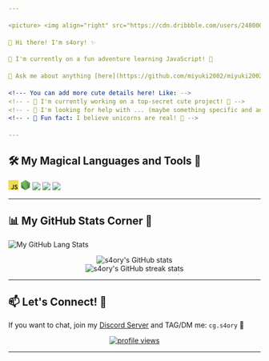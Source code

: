 ```yaml
---

<picture> <img align="right" src="https://cdn.dribbble.com/users/2480005/screenshots/8864721/media/8013398236999de75944f01930c65d29.gif" width = 250px></picture>

👋 Hi there! I'm s4ory! ✨

🌱 I'm currently on a fun adventure learning JavaScript! 🚀

💬 Ask me about anything [here](https://github.com/miyuki2002/miyuki2002/issues) - 📬

<!--- You can add more cute details here! Like: -->
<!-- - 🔭 I'm currently working on a top-secret cute project! 🤫 -->
<!-- - 🤔 I'm looking for help with ... (maybe something specific and adorable?) -->
<!-- - 💖 Fun fact: I believe unicorns are real! 🦄 -->

---
```


## 🛠️ My Magical Languages and Tools 🔮

<code><img height="20" src="https://raw.githubusercontent.com/github/explore/80688e429a7d4ef2fca1e82350fe8e3517d3494d/topics/javascript/javascript.png"></code>
<code><img height="20" src="https://raw.githubusercontent.com/github/explore/80688e429a7d4ef2fca1e82350fe8e3517d3494d/topics/nodejs/nodejs.png"></code>
<code><img height="20" src="https://user-images.githubusercontent.com/78893252/118347902-adb1b000-b570-11eb-9353-87c8543661c0.png"></code>
<code><img height="20" src="https://user-images.githubusercontent.com/78893252/118347913-c9b55180-b570-11eb-9f8d-ad43e71e03e8.png"></code>
<code><img height="20" src="https://user-images.githubusercontent.com/78893252/118347936-02edc180-b571-11eb-8f4e-29a9f280154e.png"></code>

---

## 📊 My GitHub Stats Corner 🌟

![My GitHub Lang Stats](https://github-readme-stats.vercel.app/api/top-langs/?username=miyuki2002&theme=tokyonight&layout=compact)

<p align="center">
  <img src="https://github-readme-stats.vercel.app/api?username=miyuki2002&show_icons=true&theme=tokyonight&include_all_commits=true&count_private=true" alt="s4ory's GitHub stats" />
  <br />
  <img src="https://github-readme-streak-stats.herokuapp.com/?user=miyuki2002&theme=tokyonight" alt="s4ory's GitHub streak stats" />
</p>

---

## 📫 Let's Connect! 💖

If you want to chat, join my [Discord Server](https://discord.gg/52hSMAt) and TAG/DM me: `cg.s4ory` 💌

<p align="center">
  <a href="https://github.com/miyuki2002">
    <img src="https://komarev.com/ghpvc/?username=miyuki2002&label=Profile%20views&color=deeppink&style=flat-square" alt="profile views" />
  </a>
</p>

---

<!---
miyuki2002/miyuki2002 is a ✨ special ✨ repository because its `README.md` (this file) appears on your GitHub profile.
You can click the Preview link to take a look at your changes. :>
--->
